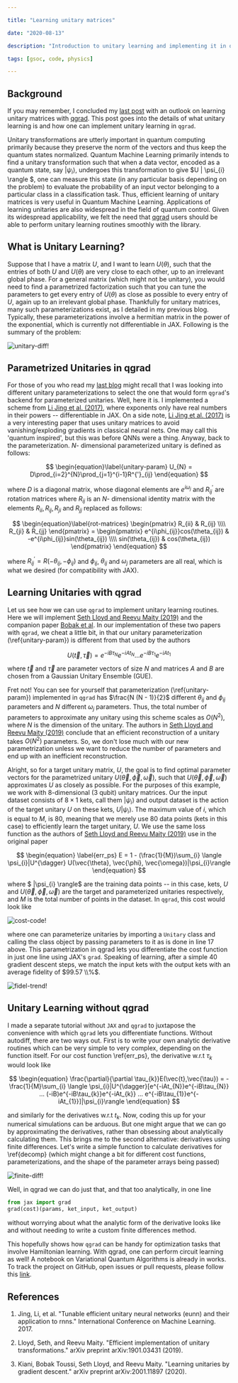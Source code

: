 ```yaml
---

title: "Learning unitary matrices"

date: "2020-08-13"

description: "Introduction to unitary learning and implementing it in qgrad"

tags: [gsoc, code, physics]

---
```

## Background
If you may remember, I concluded my [last post](https://araza6.github.io/posts/hamiltonian-differentiation/) with an outlook on learning unitary matrices with [qgrad](https://github.com/qgrad/qgrad). This post goes into the details of what unitary learning is and how one can implement unitary learning in `qgrad`.

 Unitary transformations are utterly important in quantum computing primarily because they preserve the norm of the vectors and thus keep the quantum states normalized. Quantum Machine Learning primarily intends to find a unitary transformation such that when a data vector, encoded as a quantum state, say $| \psi_{i} \rangle$, undergoes this transformation to give $U | \psi_{i} \rangle $, one can measure this state (in any particular basis depending on the problem) to evaluate the probability of an input vector belonging to a particular class in a classification task. Thus, efficient learning of unitary matrices is very useful in Quantum Machine Learning. Applications of learning unitaries are also widespread in the field of quantum control. Given its widespread applicability, we felt the need that [qgrad](https://github.com/qgrad/qgrad) users should be able to perform unitary learning routines smoothly with the library. 



## What is Unitary Learning?
Suppose that I have a matrix $U$, and I want to learn $U(\theta)$, such that the entries of both $U$ and $U(\theta)$ are very close to each other, up to an irrelevant global phase. For a general matrix (which might not be unitary), you would need to find a parametrized factorization such that you can tune the parameters to get every entry of $U(\theta)$ as close as possible to every entry of $U$, again up to an irrelevant global phase. Thankfully for unitary matrices, many such parameterizations exist, as I detailed in my previous blog. Typically, these parameterizations involve a hermitian matrix in the power of the exponential, which is currently not differentiable in JAX. Following is the summary of the problem:

![unitary-diff!](/images/unitary-learning-blog/unitary-parameterization-problem.png)



## Parametrized Unitaries in qgrad

For those of you who read my [last blog](https://araza6.github.io/posts/hamiltonian-differentiation/) might recall that I was looking into different unitary parameterizations to select the one that would form `qgrad`'s backend for parameterized unitaries. Well, here it is. I implemented a scheme from [Li Jing et al. (2017)](https://arxiv.org/abs/1612.05231), where exponents only have real numbers in their powers -- differentiable in JAX. 
On a side note, [Li Jing et al. (2017)](https://arxiv.org/abs/1612.05231) is a very interesting paper that uses unitary matrices to avoid vanishing/exploding gradients in classical neural nets. One may call this 'quantum inspired', but this was before QNNs were a thing. Anyway, back to the parameterization. $N$- dimensional parameterized unitary is defined as follows:

$$
\begin{equation}\label{unitary-param}
U_{N} = D\prod_{i=2}^{N}\prod_{j=1}^{i-1}R^{'}_{ij}
\end{equation}
$$

where $D$ is a diagonal matrix, whose diagonal elements are 
$e^{i\omega_{j}}$ and $R_{ij}^{'}$ are rotation 
matrices where $R_{ij}$ is an $N$- dimensional identity matrix
with the elements $R_{ii}, R_{ij}, R_{ji}$ and $R_{jj}$
replaced as follows:

$$
\begin{equation}\label{rot-matrices}
        \begin{pmatrix} R_{ii} & R_{ij} \\\\ R_{ji} & R_{jj} 
        \end{pmatrix} = \begin{pmatrix}
            e^{i\phi_{ij}}cos(\theta_{ij}) & 
            -e^{i\phi_{ij}}sin(\theta_{ij}) \\\\
            sin(\theta_{ij}) & cos(\theta_{ij})
        \end{pmatrix}
\end{equation}
$$

where $R_{ij}^{'} = R(-\theta_{ij}, -\phi_{ij})$ and $\phi_{ij}$, $\theta_{ij}$ and $\omega_{j}$ parameters are all real, which is what we desired (for compatibility with JAX).

## Learning Unitaries with qgrad
Let us see how we can use `qgrad` to implement unitary learning routines. Here we will implement [Seth Lloyd and Reevu Maity (2019)](https://arxiv.org/abs/1901.03431) and the companion paper [Bobak et al](https://arxiv.org/abs/2001.11897). In our implementation of these two papers with `qgrad`, we cheat a little bit, in that our unitary parameterization (\ref{unitary-param}) is different from that used by the authors

$$
\begin{equation}\label{decomp}
     U(\vec{t}, \vec{\tau}) = e^{-iB\tau_{N}}e^{-iAt_{N}} ... e^{-iB\tau_{1}}e^{-iAt_{1}}
 \end{equation}
$$

where $\vec{t}$ and $\vec{\tau}$ are parameter vectors of size $N$ and matrices $A$ and $B$ are chosen from a Gaussian Unitary Ensemble (GUE).

Fret not! You can see for yourself that parameterization (\ref{unitary-param}) implemented in `qgrad` has $\frac{N (N - 1)}{2}$ different $\theta_{ij}$ and $\phi_{ij}$ parameters and $N$ different
$\omega_{j}$ parameters. Thus, the total number of parameters to approximate any unitary using this scheme scales as $O(N^2)$, where $N$ is the dimension of the unitary. The authors in [Seth Lloyd and Reevu Maity (2019)](https://arxiv.org/abs/1901.03431) conclude that an efficient reconstruction of a unitary takes $O(N^2)$ parameters. So, we don't lose much with our new parametrization unless we want to reduce the number of parameters and end up with an inefficient reconstruction. 

Alright, so for a target unitary matrix, $U$, the goal is to find optimal parameter vectors for the parametrized unitary $U(\vec{\theta}, \vec{\phi}, \vec{\omega})$, such that $U(\vec{\theta}, \vec{\phi}, \vec{\omega})$ approximates $U$ as closely as possible.
For the purposes of this example, we work with $8$-dimensional (3 qubit) unitary matrices.
Our the input dataset consists of $8 \times 1$ kets, call them
$| \psi_{i} \rangle$ and output dataset is the action of the 
target unitary $U$ on these kets, $U |\psi_{i} \rangle$. The 
maximum value of $i$, which is equal to $M$, is $80$, meaning that we merely use 80
data points (kets in this case) to efficiently learn the target unitary, $U$. We use the same loss function as the authors of [Seth Lloyd and Reevu Maity (2019)](https://arxiv.org/abs/1901.03431) use in the original paper

$$
\begin{equation} \label{err_ps}
         E = 1 - (\frac{1}{M})\sum_{i} \langle \psi_{i}|U^{\dagger} U(\vec{\theta}, \vec{\phi}, \vec{\omega})|\psi_{i}\rangle
 \end{equation}
$$

where $ |\psi_{i} \rangle$ are the training 
data points -- in this case, kets, $U$ and 
$U(\vec{\theta}, \vec{\phi}, \vec{\omega})$ are the target and
parameterized unitaries respectively, and $M$ is the total number of points
in the dataset. In `qgrad`, this cost would look like

![cost-code!](/images/unitary-learning-blog/cost-code.png)

where one can parameterize unitaries by importing a `Unitary` class and calling the class object by passing parameters to it as is done in line 17 above. This parametrization in qgrad lets you differentiate the cost function in just one line using JAX's `grad`. Speaking of learning, after a simple $40$  gradient descent steps, we match the input kets with the output kets with an average fidelity of $99.57 \\%$. 

![fidel-trend!](/images/unitary-learning-blog/fidelity-trend.png)


## Unitary Learning without qgrad
I made a separate tutorial without `JAX` and `qgrad` to juxtapose the convenience with which `qgrad` lets you differentiate functions. Without autodiff, there are two ways out. First is to write your own analytic derivative routines which can be very simple to very complex, depending on the function itself. For our cost function \ref{err_ps}, the derivative w.r.t $\tau_{k}$ would look like 

$$
\begin{equation}
     \frac{\partial}{\partial \tau_{k}}E(\vec{t},\vec{\tau}) = -\frac{1}{M}\sum_{i} \langle \psi_{i}|U^{\dagger}[e^{-iAt_{N}}e^{-iB\tau_{N}} ... (-iB)e^{-iB\tau_{k}}e^{-iAt_{k}} ... e^{-iB\tau_{1}}e^{-iAt_{1}}]|\psi_{i}\rangle
 \end{equation}
$$

and similarly for the derivatives w.r.t $t_k$. Now, coding this up for your numerical simulations can be arduous. But one might argue that we can go by approximating the derivatives, rather than obsessing about analytically calculating them. This brings me to the second alternative: derivatives using finite differences. Let's write a simple function to calculate derivatives for \ref{decomp} (which might change a bit for different cost functions, parameterizations, and the shape of the parameter arrays being passed)

![finite-diff!](/images/unitary-learning-blog/finite-diff.png)

Well, in qgrad we can do just that, and that too analytically, in one line

```python
from jax import grad
grad(cost)(params, ket_input, ket_output)
```
without worrying about what the analytic form of the derivative looks like and without needing to write a custom finite differences method. 

This hopefully shows how `qgrad` can be handy for optimization tasks that involve Hamiltonian learning. With qgrad, one can perform circuit learning as well! A notebook on Variational Quantum Algorithms is already in works. To track the project on GitHub, open issues or pull requests, please follow this [link](https://github.com/qgrad/qgrad).

## References
1. Jing, Li, et al. "Tunable efficient unitary neural networks (eunn) and their application to rnns." International Conference on Machine Learning. 2017.

2. Lloyd, Seth, and Reevu Maity. "Efficient implementation of unitary transformations." arXiv preprint arXiv:1901.03431 (2019).

3. Kiani, Bobak Toussi, Seth Lloyd, and Reevu Maity. "Learning unitaries by gradient descent." arXiv preprint arXiv:2001.11897 (2020).




